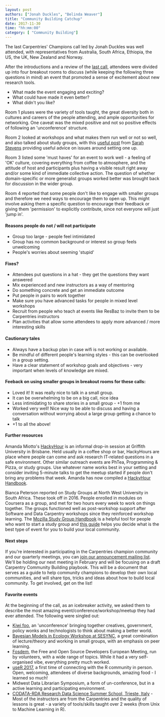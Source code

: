 ```yaml
---
layout: post
authors: ["Jonah Duckles", "Belinda Weaver"]
title: "Community Building Catchup"
date: 2017-11-30
time: "hh:mm:00"
category: [ "Community Building"]
---
```


The last Carpentries' Champions call led by Jonah Duckles was well attended, with representatives from Australia, South Africa, Ethiopia, the US, the UK, New Zealand and Norway.

After the introductions and a review of the [last call](https://software-carpentry.org/blog/2017/08/champs-call.html), attendees were divided up into four breakout rooms to discuss (while keeping the following three questions in mind) an event that promoted a sense of excitement about new research tools.

- What made the event engaging and exciting?
- What could have made it even better?
- What didn't you like?

Room 1 pluses were the variety of tools taught, the great diversity both in cultures and careers of the people attending, and ample opportunities for networking. One caveat was the mixed positive and not so positive effects of following an 'unconference' structure.

Room 2 looked at workshops and what makes them run well or not so well, and also talked about study groups, with this [useful post](http://sarahlrstevens.info/communitybuild_combee/) from [Sarah Stevens](https://twitter.commicroStevens) providing useful advice on issues around setting one up.

Room 3 listed some 'must haves' for an event to work well - a feeling of 'OK' culture, covering everything from coffee to atmosphere, and the attitude of host and participants plus having a visible result right away and/or some kind of immediate collective action. The question of whether domain-specific or more generalist groups worked better was brought back for discussion in the wider group.

Room 4 reported that some people don't like to engage with smaller groups and therefore we need ways to encourage them to open up. This might involve asking them a specific question to encourage their feedback or giving them 'permission' to explicitly contribute, since not everyone will just 'jump in'.

#### Reasons people do not / will not participate

- Group too large - people feel intimidated
- Group has no common background or interest so group feels unwelcoming
- People's worries about seeming 'stupid'

#### Fixes?

- Attendees put questions in a hat - they get the questions they want answered
- Mix experienced and new instructors as a way of mentoring
- Do something concrete and get an immediate outcome
- Put people in pairs to work together
- Make sure you have advanced tasks for people in mixed level workshops
- Recruit from people who teach at events like ResBaz to invite them to be Carpentries instructors
- Plan activities that allow some attendees to apply more advanced / more interesting skills

#### Cautionary tales

 - Always have a backup plan in case wifi is not working or available.
 - Be mindful of different people's learning styles - this can be overlooked in a group setting.
 - Have a clear statement of workshop goals and objectives - very important when levels of knowledge are mixed.


#### Feeback on using smaller groups in breakout rooms for these calls:

- Loved it!  It was really nice to talk in a small group.
- It can be overwhelming to be on a big call, nice idea
- Less intimidating to share stories in a small group - +1 from me
- Worked very well! Nice way to be able to discuss and having a conversation without worrying about a large group getting a chance to talk
- +1 to all the above!

#### Further resources

Amanda Miotto's [HackyHour](https://hackyhourgriffith.wordpress.com/) is an informal drop-in session at Griffith University in Brisbane. Held usually in a coffee shop or bar, HackyHours are place where people can come and ask research IT-related questions in a safe environment. Other similar outreach events are PhTea, Programming & Pizza, or study groups. Use whatever name works best in your setting and consider inviting 5-minute talks to get the meetup started if people don't bring any problems that week. Amanda has now compiled a [HackyHour Handbook](https://github.com/amandamiotto/HackyHourHandbook).

Bianca Peterson reported on Study Groups at North West University in South Africa. These took off in 2016. People enrolled in modules on Coursera as a group, and met for two hours every week to work on things together. The groups functioned well as post-workshop support after Software and Data Carpentry workshops since they reinforced workshop learning. The [Mozilla Study Group Handbook](https://science.mozilla.org/programs/studygroups) is a helpful tool for people who want to start a study group and [this guide](https://mozillascience.github.io/studyGroupHandbook/event-types.html) helps you decide what is the best type of event for you to build your local community.

#### Next steps

If you're interested in participating in the Carpentries champion community and our quarterly meetings, you can [join our announcement mailing list](https://groups.google.com/a/carpentries.org/forum/#!forum/champions-announce). We'll be holding our next meeting in February and will be focusing on a draft Carpentry Community Building playbook. This will be a document that serves as a guide to help community champions to develop their own local communities, and will share tips, tricks and ideas about how to build local community. To get involved, get on the list! 

#### Favorite events 

At the beginning of the call, as an icebreaker activity, we asked them to describe the most amazing event/conference/workshop/meetup they had ever attended. The following were singled out:

- [Kiwi foo](http://www.baacamp.org/), an 'unconference' bringing together creatives, government, policy wonks and technologists to think about making a better world.
- [Bayesian Models in Ecology Workshop at SESYNC](https://www.sesync.org/opportunities/bayesian-modeling-data), a great combination of lecture/theory and working in small groups, with an emphasis on peer learning.
- [Fosdem](https://www.fosdem.org), the Free and Open Source Developers European Meeting, run by volunteers, with a wide range of topics. While it had a very self-organised vibe, everything pretty much worked.
- [useR 2017](https://user2017.brussels/), a first time of connecting with the R community in person. Open, welcoming, attendees of diverse backgrounds, amazing food - I learned so much!
- Midwest Data Librarian Symposium, a form of un-conference, but in a active learning and participating environment.
- [CODATA-RDA Research Data Science Summer School, Trieste, Italy](http://indico.ictp.it/event/7974/) - Most of the instructors are from the Carpentries and the quality of lessons is great - a variety of tools/skills taught over 2 weeks (from Unix to Machine Learning in R).
